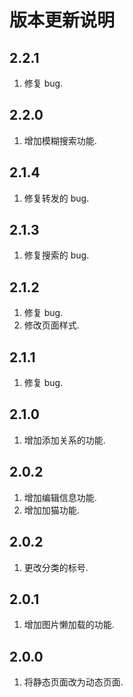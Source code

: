 # 版本更新说明

## 2.2.1

1. 修复 bug.

## 2.2.0

1. 增加模糊搜索功能.

## 2.1.4

1. 修复转发的 bug.

## 2.1.3

1. 修复搜索的 bug.

## 2.1.2

1. 修复 bug.
2. 修改页面样式.

## 2.1.1

1. 修复 bug.

## 2.1.0

1. 增加添加关系的功能.

## 2.0.2

1. 增加编辑信息功能.
2. 增加加猫功能.

## 2.0.2

1. 更改分类的标号.

## 2.0.1

1. 增加图片懒加载的功能.

## 2.0.0

1. 将静态页面改为动态页面.
